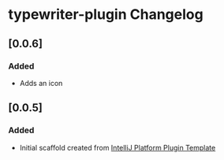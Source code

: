 <!-- Keep a Changelog guide -> https://keepachangelog.com -->

# typewriter-plugin Changelog

## [0.0.6]
### Added
- Adds an icon

## [0.0.5]
### Added
- Initial scaffold created from [IntelliJ Platform Plugin Template](https://github.com/JetBrains/intellij-platform-plugin-template)
